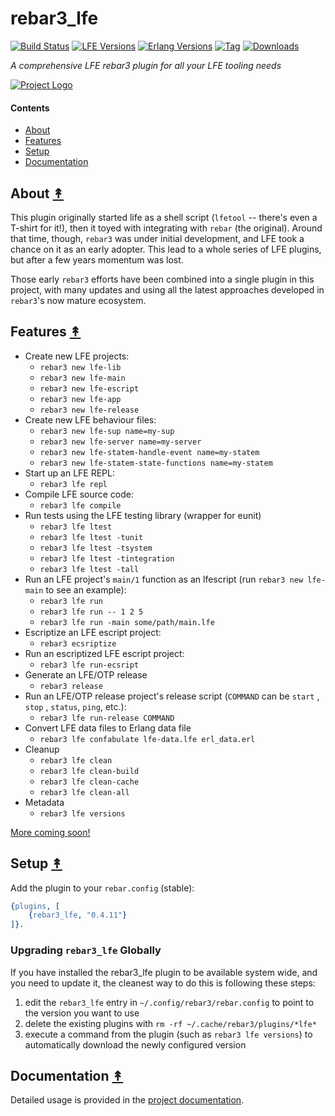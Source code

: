 # rebar3_lfe

[![Build Status][gh-actions-badge]][gh-actions]
[![LFE Versions][lfe-badge]][lfe]
[![Erlang Versions][erlang-badge]][versions]
[![Tag][github-tag-badge]][github-tag]
[![Downloads][hex-downloads]][hex-package]

*A comprehensive LFE rebar3 plugin for all your LFE tooling needs*

[![Project Logo][logo]][logo-large]

#### Contents

* [About](#about-)
* [Features](#features-)
* [Setup](#setup-)
* [Documentation](#documentation-)


## About [&#x219F;](#contents)

This plugin originally started life as a shell script (`lfetool` -- there's
even a T-shirt for it!), then it toyed with integrating with `rebar` (the
original). Around that time, though, `rebar3` was under initial development,
and LFE took a chance on it as an early adopter. This lead to a whole series of
LFE plugins, but after a few years momentum was lost. 

Those early `rebar3` efforts have been combined into a single plugin in this
project, with many updates and using all the latest approaches developed in
`rebar3`'s now mature ecosystem.

## Features [&#x219F;](#contents)

* Create new LFE projects:
  * `rebar3 new lfe-lib`
  * `rebar3 new lfe-main`
  * `rebar3 new lfe-escript`
  * `rebar3 new lfe-app`
  * `rebar3 new lfe-release`
* Create new LFE behaviour files:
  * `rebar3 new lfe-sup name=my-sup`
  * `rebar3 new lfe-server name=my-server`
  * `rebar3 new lfe-statem-handle-event name=my-statem`
  * `rebar3 new lfe-statem-state-functions name=my-statem`
* Start up an LFE REPL:
  * `rebar3 lfe repl`
* Compile LFE source code:
  * `rebar3 lfe compile`
* Run tests using the LFE testing library (wrapper for eunit)
  * `rebar3 lfe ltest`
  * `rebar3 lfe ltest -tunit`
  * `rebar3 lfe ltest -tsystem`
  * `rebar3 lfe ltest -tintegration`
  * `rebar3 lfe ltest -tall`
* Run an LFE project's `main/1` function as an lfescript (run `rebar3 new lfe-main` to see an example):
  * `rebar3 lfe run`
  * `rebar3 lfe run -- 1 2 5`
  * `rebar3 lfe run -main some/path/main.lfe`
* Escriptize an LFE escript project:
  * `rebar3 ecsriptize`
* Run an escriptized LFE escript project:
  * `rebar3 lfe run-ecsript`
* Generate an LFE/OTP release
  * `rebar3 release`
* Run an LFE/OTP release project's release script (`COMMAND` can be `start` , `stop` , `status`, `ping`, etc.):
  * `rebar3 lfe run-release COMMAND`
* Convert LFE data files to Erlang data file
  * `rebar3 lfe confabulate lfe-data.lfe erl_data.erl`
* Cleanup
  * `rebar3 lfe clean`
  * `rebar3 lfe clean-build`
  * `rebar3 lfe clean-cache`
  * `rebar3 lfe clean-all`
* Metadata
  * `rebar3 lfe versions`

[More coming soon!](https://github.com/lfe-rebar3/rebar3_lfe/issues?q=is%3Aissue+is%3Aopen+label%3Afeature)

## Setup [&#x219F;](#contents)

Add the plugin to your ``rebar.config`` (stable):

```erlang
{plugins, [
    {rebar3_lfe, "0.4.11"}
]}.
```

### Upgrading `rebar3_lfe` Globally

If you have installed the rebar3_lfe plugin to be available system wide, and you need to update it, the cleanest way to do this is following these steps:

1. edit the `rebar3_lfe` entry in `~/.config/rebar3/rebar.config` to point to the version you want to use
2. delete the existing plugins with `rm -rf ~/.cache/rebar3/plugins/*lfe*`
3. execute a command from the plugin (such as `rebar3 lfe versions`) to automatically download the newly configured version

## Documentation [&#x219F;](#contents)

Detailed usage is provided in the [project documentation](https://lfe-rebar3.github.io/).

[//]: ---Named-Links---

[logo]: https://avatars2.githubusercontent.com/u/15242004?s=250
[logo-large]: https://avatars2.githubusercontent.com/u/15242004
[github]: https://github.com/lfe-rebar3/rebar3_lfe
[gitlab]: https://gitlab.com/lfe-rebar3/rebar3_lfe
[gh-actions-badge]: https://github.com/lfe-rebar3/rebar3_lfe/workflows/ci%2Fcd/badge.svg
[gh-actions]: https://github.com/lfe-rebar3/rebar3_lfe/actions
[lfe]: https://github.com/lfe/lfe
[lfe-badge]: https://img.shields.io/badge/lfe-2.1+-blue.svg
[erlang-badge]: https://img.shields.io/badge/erlang-21+-blue.svg
[versions]: https://github.com/lfe-rebar3/rebar3_lfe/blob/master/.github/workflows/cicd.yml
[github-tag]: https://github.com/lfe-rebar3/rebar3_lfe/tags
[github-tag-badge]: https://img.shields.io/github/tag/lfe-rebar3/rebar3_lfe.svg
[github-downloads]: https://img.shields.io/github/downloads/atom/atom/total.svg
[hex-badge]: https://img.shields.io/hexpm/v/rebar3_lfe.svg?maxAge=2592000
[hex-package]: https://hex.pm/packages/rebar3_lfe
[hex-downloads]: https://img.shields.io/hexpm/dt/rebar3_lfe.svg
